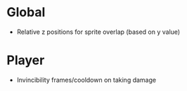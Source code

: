 # Global
 - Relative z positions for sprite overlap (based on y value)

# Player
 - Invincibility frames/cooldown on taking damage

    
